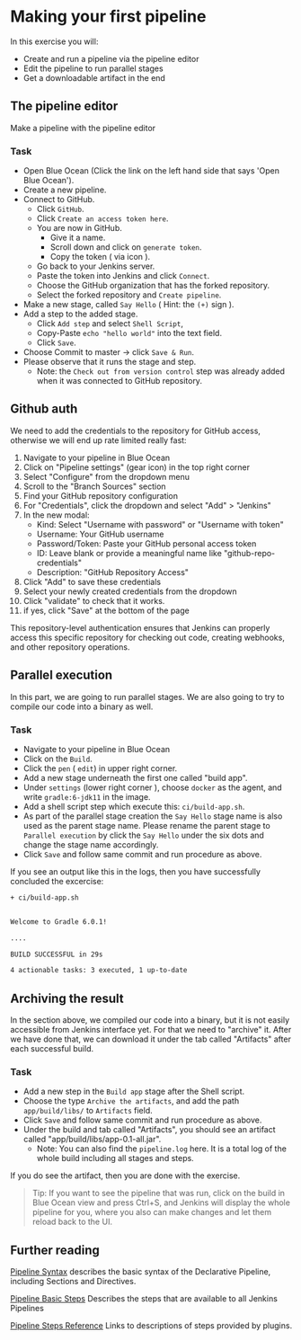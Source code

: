 # Making your first pipeline

In this exercise you will:

* Create and run a pipeline via the pipeline editor
* Edit the pipeline to run parallel stages
* Get a downloadable artifact in the end

## The pipeline editor

Make a pipeline with the pipeline editor

### Task

* Open Blue Ocean (Click the link on the left hand side that says 'Open Blue Ocean').
* Create a new pipeline.
* Connect to GitHub.
  * Click `GitHub`.
  * Click `Create an access token here`.
  * You are now in GitHub.
    * Give it a name.
    * Scroll down and click on `generate token`.
    * Copy the token ( via icon ).
  * Go back to your Jenkins server.
  * Paste the token into Jenkins and click `Connect`.
  * Choose the GitHub organization that has the forked repository.
  * Select the forked repository and `Create pipeline`.
* Make a new stage, called `Say Hello` ( Hint: the `(+)` sign ).
* Add a step to the added stage.
  * Click `Add step` and select `Shell Script`,
  * Copy-Paste `echo "hello world"` into the text field.
  * Click `Save`.
* Choose Commit to master -> click `Save & Run`.
* Please observe that it runs the stage and step.
  * Note: the `Check out from version control` step was already added when it was connected to GitHub repository.


## Github auth

We need to add the credentials to the repository for GitHub access, otherwise we will end up rate limited really fast:

1. Navigate to your pipeline in Blue Ocean
2. Click on "Pipeline settings" (gear icon) in the top right corner
3. Select "Configure" from the dropdown menu
4. Scroll to the "Branch Sources" section
5. Find your GitHub repository configuration
6. For "Credentials", click the dropdown and select "Add" > "Jenkins"
7. In the new modal:
   - Kind: Select "Username with password" or "Username with token"
   - Username: Your GitHub username
   - Password/Token: Paste your GitHub personal access token
   - ID: Leave blank or provide a meaningful name like "github-repo-credentials"
   - Description: "GitHub Repository Access"
8. Click "Add" to save these credentials
9. Select your newly created credentials from the dropdown
10. Click "validate" to check that it works.
11. if yes, click "Save" at the bottom of the page

This repository-level authentication ensures that Jenkins can properly access this specific repository for checking out code, creating webhooks, and other repository operations.

## Parallel execution

In this part, we are going to run parallel stages.
We are also going to try to compile our code into a binary as well.

### Task

* Navigate to your pipeline in Blue Ocean
* Click on the `Build`.
* Click the `pen` ( `edit`) in upper right corner.
* Add a new stage underneath the first one called "build app".
* Under `settings` (lower right corner ), choose `docker` as the agent, and write `gradle:6-jdk11` in the image.
* Add a shell script step which execute this: `ci/build-app.sh`.
* As part of the parallel stage creation the `Say Hello` stage name is also used as the parent stage name. Please rename the parent stage to `Parallel execution` by click the `Say Hello` under the six dots and change the stage name accordingly.
* Click `Save` and follow same commit and run procedure as above.

If you see an output like this in the logs, then you have successfully concluded the excercise:

```bash
+ ci/build-app.sh


Welcome to Gradle 6.0.1!

....

BUILD SUCCESSFUL in 29s

4 actionable tasks: 3 executed, 1 up-to-date

```

## Archiving the result

In the section above, we compiled our code into a binary, but it is not easily accessible from Jenkins interface yet.
For that we need to "archive" it.
After we have done that, we can download it under the tab called "Artifacts" after each successful build.

### Task

* Add a new step in the `Build app` stage after the Shell script.
* Choose the type `Archive the artifacts`, and add the path `app/build/libs/` to `Artifacts` field.
* Click `Save` and follow same commit and run procedure as above.
* Under the build and tab called "Artifacts", you should see an artifact called "app/build/libs/app-0.1-all.jar".
  * Note: You can also find the `pipeline.log` here. It is a total log of the whole build including all stages and steps.

If you do see the artifact, then you are done with the exercise.

> Tip: If you want to see the pipeline that was run, click on the build in Blue Ocean view and press Ctrl+S, and Jenkins will display the whole pipeline for you, where you also can make changes and let them reload back to the UI.

## Further reading

[Pipeline Syntax](https://jenkins.io/doc/book/pipeline/syntax/) describes the basic syntax of the Declarative Pipeline, including Sections and Directives.

[Pipeline Basic Steps](https://jenkins.io/doc/pipeline/steps/workflow-basic-steps/#stash-stash-some-files-to-be-used-later-in-the-build) Describes the steps that are available to all Jenkins Pipelines

[Pipeline Steps Reference](https://jenkins.io/doc/pipeline/steps/) Links to descriptions of steps provided by plugins.
